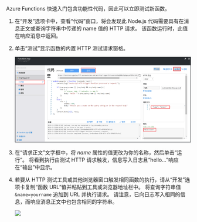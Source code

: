 
Azure Functions 快速入门包含功能性代码，因此可以立即测试新函数。

1. 在“开发”选项卡中，查看“代码”窗口，将会发现此 Node.js 代码需要具有在消息正文或查询字符串中传递的 name 值的 HTTP 请求。 该函数运行时，此值在响应消息中返回。
   
2. 单击“测试”显示函数的内置 HTTP 测试请求窗格。
 
    ![](./media/functions-quickstart-test/function-app-develop-tab-testing.png)

3. 在“请求正文”文字框中，将 *name* 属性的值更改为你的名称，然后单击“运行”。 将看到执行由测试 HTTP 请求触发，信息写入日志且“hello...”响应在“输出”中显示。 

4. 若要从 HTTP 测试工具或其他浏览器窗口触发相同函数的执行，请从“开发”选项卡复制“函数 URL”值并粘贴到工具或浏览器地址栏中。 将查询字符串值 `&name=yourname` 追加到 URL 并执行请求。 请注意，已向日志写入相同的信息，而响应消息正文中也包含相同的字符串。

    ![](./media/functions-quickstart-test/function-app-browser-testing.png)


<!--HONumber=Feb17_HO2-->


